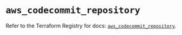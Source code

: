 # `aws_codecommit_repository`

Refer to the Terraform Registry for docs: [`aws_codecommit_repository`](https://registry.terraform.io/providers/hashicorp/aws/6.19.0/docs/resources/codecommit_repository).
